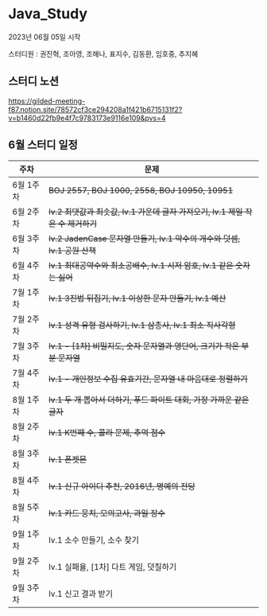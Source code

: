 # Java_Study
2023년 06월 05일 시작

스터디원 : 권진혁, 조아영, 조해나, 표지수, 김동환, 임호중, 추지혜

## 스터디 노션
https://gilded-meeting-f87.notion.site/78572cf3ce294208a1f421b6715131f2?v=b1460d22fb9e4f7c9783173e9116e109&pvs=4

## 6월 스터디 일정

|주차|문제|
|---|---|
|6월 1주차|~~BOJ 2557, BOJ 1000, 2558, BOJ 10950, 10951~~|
|6월 2주차|~~lv.2 최댓값과 최솟값, lv.1 가운데 글자 가져오기, lv.1 제일 작은 수 제거하기~~|
|6월 3주차|~~lv.2 JadenCase 문자열 만들기, lv.1 약수의 개수와 덧셈, lv.1 공원 산책~~|
|6월 4주차|~~lv.1 최대공약수와 최소공배수, lv.1 시저 암호, lv.1 같은 숫자는 싫어~~|
|7월 1주차|~~lv.1 3진법 뒤집기, lv.1 이상한 문자 만들기, lv.1 예산~~|
|7월 2주차|~~lv.1 성격 유형 검사하기, lv.1 삼총사, lv.1 최소 직사각형~~|
|7월 3주차|~~lv.1 - [1차] 비밀지도, 숫자 문자열과 영단어, 크기가 작은 부분 문자열~~|
|7월 4주차|~~lv.1 - 개인정보 수집 유효기간, 문자열 내 마음대로 정렬하기~~|
|8월 1주차|~~lv.1 두 개 뽑아서 더하기, 푸드 파이트 대회, 가장 가까운 같은 글자~~|
|8월 2주차|~~lv.1 K번째 수, 콜라 문제, 추억 점수~~|
|8월 3주차|~~lv.1 폰켓몬~~|
|8월 4주차|~~lv.1 신규 아이디 추천, 2016년, 명예의 전당~~|
|8월 5주차|~~lv.1 카드 뭉치, 모의고사, 과일 장수~~|
|9월 1주차|lv.1 소수 만들기, 소수 찾기|
|9월 2주차|lv.1 실패율, [1차] 다트 게임, 덧칠하기|
|9월 3주차|lv.1 신고 결과 받기|
